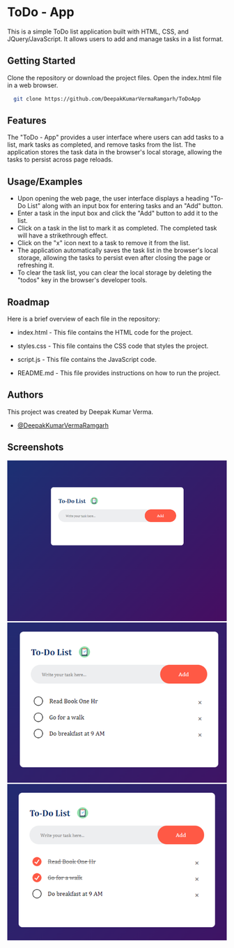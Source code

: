 
# ToDo - App

This is a simple ToDo list application built with HTML, CSS, and JQuery/JavaScript. It allows users to add and manage tasks in a list format.




## Getting Started

Clone the repository or download the project files.
Open the index.html file in a web browser.

```bash
  git clone https://github.com/DeepakKumarVermaRamgarh/ToDoApp
```
    
## Features

The "ToDo - App" provides a user interface where users can add tasks to a list, mark tasks as completed, and remove tasks from the list. The application stores the task data in the browser's local storage, allowing the tasks to persist across page reloads.

## Usage/Examples

- Upon opening the web page, the user interface displays a heading "To-Do List" along with an input box for entering tasks and an "Add" button.
- Enter a task in the input box and click the "Add" button to add it to the list.
- Click on a task in the list to mark it as completed. The completed task will have a strikethrough effect.
- Click on the "x" icon next to a task to remove it from the list.
- The application automatically saves the task list in the browser's local storage, allowing the tasks to persist even after closing the page or refreshing it.
- To clear the task list, you can clear the local storage by deleting the "todos" key in the browser's developer tools.


## Roadmap

Here is a brief overview of each file in the repository:

- index.html - This file contains the HTML code for the project.

- styles.css - This file contains the CSS code that styles the project.

- script.js - This file contains the JavaScript code.

- README.md - This file provides instructions on how to run the project.
## Authors

This project was created by Deepak Kumar Verma.
- [@DeepakKumarVermaRamgarh](https://github.com/DeepakKumarVermaRamgarh/)


## Screenshots


![First_View](image.png)
![task_added](image-1.png)
![task_completed](image-2.png)